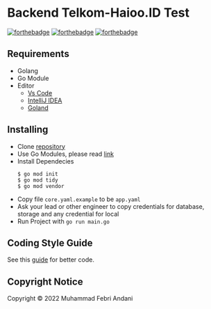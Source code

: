 # Backend Telkom-Haioo.ID Test

[![forthebadge](https://forthebadge.com/images/badges/made-with-go.svg)](https://forthebadge.com)
[![forthebadge](https://forthebadge.com/images/badges/built-with-love.svg)](https://forthebadge.com)
[![forthebadge](https://forthebadge.com/images/badges/makes-people-smile.svg)](https://forthebadge.com)

## Requirements

-   Golang
-   Go Module
-   Editor
    -   [Vs Code](https://code.visualstudio.com/download)
    -   [IntelliJ IDEA](https://www.jetbrains.com/idea/)
    -   [Goland](https://www.jetbrains.com/go/)

## Installing

-   Clone [repository](https://github.com/febriandani/telkom-haioo)
-   Use Go Modules, please read [link](https://blog.golang.org/using-go-modules)
-   Install Dependecies
    ```console
    $ go mod init
    $ go mod tidy
    $ go mod vendor
    ```
-   Copy file `core.yaml.example` to be `app.yaml`
-   Ask your lead or other engineer to copy credentials for database, storage and any credential for local
-   Run Project with `go run main.go`

## Coding Style Guide

See this [guide](https://github.com/uber-go/guide/blob/master/style.md) for better code.

## Copyright Notice

Copyright &copy; 2022 Muhammad Febri Andani
